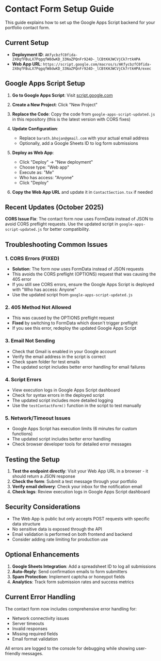 # Contact Form Setup Guide

This guide explains how to set up the Google Apps Script backend for your portfolio contact form.

## Current Setup

- **Deployment ID**: `AKfycbzfC0fida-2X0qfFBuLX7PqgqfW8dwKD_33NaZPQnFr924D-_lCBtKHJWCVjCk7rtkHPA`
- **Web App URL**: `https://script.google.com/macros/s/AKfycbzfC0fida-2X0qfFBuLX7PqgqfW8dwKD_33NaZPQnFr924D-_lCBtKHJWCVjCk7rtkHPA/exec`

## Google Apps Script Setup

1. **Go to Google Apps Script**: Visit [script.google.com](https://script.google.com)

2. **Create a New Project**: Click "New Project"

3. **Replace the Code**: Copy the code from `google-apps-script-updated.js` in this repository (this is the latest version with CORS fixes)

4. **Update Configuration**:
   - Replace `barath.bhojan@gmail.com` with your actual email address
   - Optionally, add a Google Sheets ID to log form submissions

5. **Deploy as Web App**:
   - Click "Deploy" → "New deployment"
   - Choose type: "Web app"
   - Execute as: "Me"
   - Who has access: "Anyone"
   - Click "Deploy"

6. **Copy the Web App URL** and update it in `ContactSection.tsx` if needed

## Recent Updates (October 2025)

**CORS Issue Fix**: The contact form now uses FormData instead of JSON to avoid CORS preflight requests. Use the updated script in `google-apps-script-updated.js` for better compatibility.

## Troubleshooting Common Issues

### 1. CORS Errors (FIXED)
- **Solution**: The form now uses FormData instead of JSON requests
- This avoids the CORS preflight (OPTIONS) request that was causing the 405 error
- If you still see CORS errors, ensure the Google Apps Script is deployed with "Who has access: Anyone"
- Use the updated script from `google-apps-script-updated.js`

### 2. 405 Method Not Allowed
- This was caused by the OPTIONS preflight request
- **Fixed** by switching to FormData which doesn't trigger preflight
- If you see this error, redeploy the updated Google Apps Script

### 3. Email Not Sending
- Check that Gmail is enabled in your Google account
- Verify the email address in the script is correct
- Check spam folder for test emails
- The updated script includes better error handling for email failures

### 4. Script Errors
- View execution logs in Google Apps Script dashboard
- Check for syntax errors in the deployed script
- The updated script includes more detailed logging
- Use the `testContactForm()` function in the script to test manually

### 5. Network/Timeout Issues
- Google Apps Script has execution limits (6 minutes for custom functions)
- The updated script includes better error handling
- Check browser developer tools for detailed error messages

## Testing the Setup

1. **Test the endpoint directly**: Visit your Web App URL in a browser - it should return a JSON response
2. **Check the form**: Submit a test message through your portfolio
3. **Verify email delivery**: Check your inbox for the notification email
4. **Check logs**: Review execution logs in Google Apps Script dashboard

## Security Considerations

- The Web App is public but only accepts POST requests with specific data structure
- No sensitive data is exposed through the API
- Email validation is performed on both frontend and backend
- Consider adding rate limiting for production use

## Optional Enhancements

1. **Google Sheets Integration**: Add a spreadsheet ID to log all submissions
2. **Auto-Reply**: Send confirmation emails to form submitters
3. **Spam Protection**: Implement captcha or honeypot fields
4. **Analytics**: Track form submission rates and success metrics

## Current Error Handling

The contact form now includes comprehensive error handling for:
- Network connectivity issues
- Server timeouts
- Invalid responses
- Missing required fields
- Email format validation

All errors are logged to the console for debugging while showing user-friendly messages.
